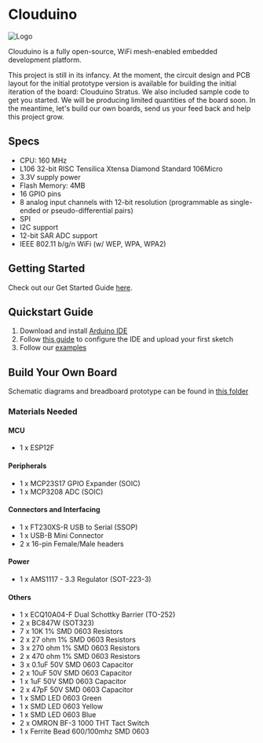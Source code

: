 # Clouduino

![Logo](/docs/images/logo.png)

Clouduino is a fully open-source, WiFi mesh-enabled embedded development platform.

This project is still in its infancy. At the moment, the circuit design and PCB layout for the initial prototype version is available for building the initial iteration of the board: Clouduino Stratus. We also included sample code to get you started. We will be producing limited quantities of the board soon. In the meantime, let's build our own boards, send us your feed back and help this project grow.

## Specs

- CPU: 160 MHz
- L106 32-bit RISC Tensilica Xtensa Diamond Standard 106Micro
- 3.3V supply power
- Flash Memory: 4MB
- 16 GPIO pins
- 8 analog input channels with 12-bit resolution (programmable as single-ended or pseudo-differential pairs)
- SPI
- I2C support
- 12-bit SAR ADC support
- IEEE 802.11 b/g/n WiFi (w/ WEP, WPA, WPA2)

## Getting Started
Check out our Get Started Guide [here](https://github.com/proudcloud/clouduino/tree/master/getStarted).

## Quickstart Guide

1. Download and install [Arduino IDE](https://www.arduino.cc/en/Main/Software)
2. Follow [this guide](https://github.com/proudcloud/clouduino/tree/master/getStarted) to configure the IDE and upload your first sketch
3. Follow our [examples](https://github.com/proudcloud/clouduino/tree/master/example)

## Build Your Own Board

Schematic diagrams and breadboard prototype can be found in [this folder](https://github.com/proudcloud/clouduino/tree/master/schematics)

### Materials Needed
#### MCU
- 1 x ESP12F


#### Peripherals
- 1 x MCP23S17 GPIO Expander (SOIC)
-  1 x MCP3208 ADC (SOIC)

#### Connectors and Interfacing
- 1 x FT230XS-R USB to Serial (SSOP)
- 1 x USB-B Mini Connector
- 2 x 16-pin Female/Male headers

#### Power
 - 1 x AMS1117 - 3.3 Regulator (SOT-223-3)


#### Others
 - 1 x ECQ10A04-F Dual Schottky Barrier (TO-252)
 - 2 x BC847W (SOT323)
 - 7 x 10K 1% SMD 0603 Resistors
 - 2 x 27 ohm 1% SMD 0603 Resistors
 - 3 x 270 ohm 1% SMD 0603 Resistors
 - 2 x 470 ohm 1% SMD 0603 Resistors
 - 3 x 0.1uF 50V SMD 0603 Capacitor
 - 2 x 10uF 50V SMD 0603 Capacitor
 - 1 x 1uF 50V SMD 0603 Capacitor
 - 2 x 47pF 50V SMD 0603 Capacitor
 - 1 x SMD LED 0603 Green
 - 1 x SMD LED 0603 Yellow
 - 1 x SMD LED 0603 Blue
 - 2 x OMRON BF-3 1000 THT Tact Switch 
 - 1 x Ferrite Bead 600/100mhz SMD 0603
